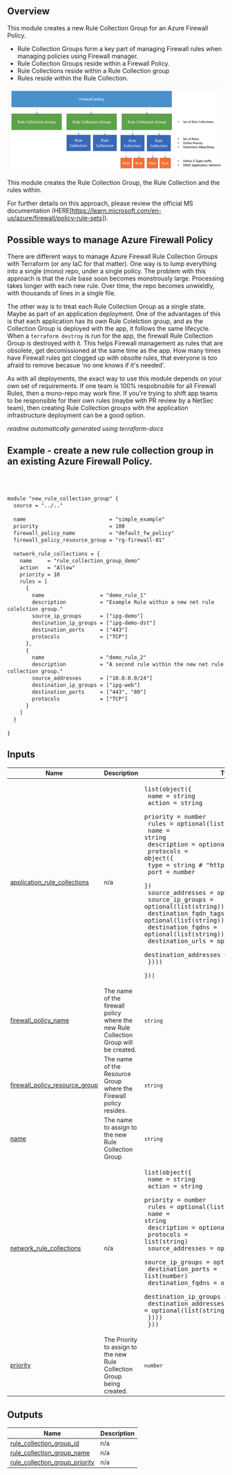 <!-- BEGIN_TF_DOCS -->


## Overview
This module creates a new Rule Collection Group for an Azure Firewall Policy.
- Rule Collection Groups form a key part of managing Firewall rules when managing policies using Firewall manager.
- Rule Collection Groups reside within a Firewall Policy.
- Rule Collections reside within a Rule Collection group
- Rules reside within the Rule Collection.

![](.images/azRuleNesting.png)

This module creates the Rule Collection Group, the Rule Collection and the rules within.

For further details on this approach, please review the official MS documentation (HERE[https://learn.microsoft.com/en-us/azure/firewall/policy-rule-sets]).


## Possible ways to manage Azure Firewall Policy

There are different ways to manage Azure Firewall Rule Collection Groups with Terraform (or any IaC for that matter). One way is to lump everything into a single (mono) repo, under a single policy. 
The problem with this approach is that the rule base soon becomes monstrously large. Processing takes longer with each new rule. Over time, the repo becomes unwieldly, with thousands of lines in a single file.

The other way is to treat each Rule Collection Group as a single state. Maybe as part of an application deployment. 
One of the advantages of this is that each application has its own Rule Colelction group, and as the Collection Group is deployed with the app, it follows the same lifecycle.
When a `terraform destroy` is run for the app, the firewall Rule Collection Group is destroyed with it. 
This helps Firewall management as rules that are obsolete, get decomissioned at the same time as the app. How many times have Firewall rules got clogged up with obsolte rules, that everyone is too afraid to remove becasue 'no one knows if it's needed'.

As with all deployments, the exact way to use this module depends on your own set of requirements. If one team is 100% respobnsible for all Firewall Rules, then a mono-repo may work fine.
If you're trying to shift app teams to be responsible for their own rules (maybe with PR review by a NetSec team), then creating Rule Collection groups with the application infrastructure deployment can be a good option.

*readme automatically generated using terraform-docs*

## Example - create a new rule collection group in an existing Azure Firewall Policy.
```hcl
  


module "new_rule_collection_group" {
  source = "../.."

  name                           = "simple_example"
  priority                       = 100
  firewall_policy_name           = "default_fw_policy"
  firewall_policy_resource_group = "rg-firewall-01"
  
  network_rule_collections = {
    name     = "rule_collection_group_demo"
    action   = "Allow"
    priority = 10
    rules = [
      {
        name                  = "demo_rule_1"
        description           = "Example Rule within a new net rule colelction group."
        source_ip_groups      = ["ipg-demo"]
        destination_ip_groups = ["ipg-demo-dst"]
        destination_ports     = ["443"]
        protocols             = ["TCP"]
      },
      {
        name                  = "demo_rule_2"
        description           = "A second rule within the new net rule collection group."
        source_addresses      = ["10.0.0.0/24"]
        destination_ip_groups = ["ipg-web"]
        destination_ports     = ["443", "80"]
        protocols             = ["TCP"]
      }
    ]
  }

}
```

## Inputs

| Name | Description | Type | Default | Required |
|------|-------------|------|---------|:--------:|
| <a name="input_application_rule_collections"></a> [application\_rule\_collections](#input\_application\_rule\_collections) | n/a | <pre>list(object({<br>    name     = string<br>    action   = string<br>    priority = number<br>    rules = optional(list(object({<br>      name        = string<br>      description = optional(string, null)<br>      protocols = object({<br>        type = string # "http" or "https"<br>        port = number<br>      })<br>      source_addresses = optional(list(string))<br>      source_ip_groups = optional(list(string))<br>      destination_fqdn_tags = optional(list(string))<br>      destination_fqdns = optional(list(string))<br>      destination_urls = optional(list(string))<br>      destination_addresses = optional(list(string))<br>    })))<br>  }))</pre> | `[]` | no |
| <a name="input_firewall_policy_name"></a> [firewall\_policy\_name](#input\_firewall\_policy\_name) | The name of the firewall policy where the new Rule Collection Group will be created. | `string` | n/a | yes |
| <a name="input_firewall_policy_resource_group"></a> [firewall\_policy\_resource\_group](#input\_firewall\_policy\_resource\_group) | The name of the Resource Group where the Firewall policy resides. | `string` | n/a | yes |
| <a name="input_name"></a> [name](#input\_name) | The name to assign to the new Rule Collection Group | `string` | n/a | yes |
| <a name="input_network_rule_collections"></a> [network\_rule\_collections](#input\_network\_rule\_collections) | n/a | <pre>list(object({<br>    name     = string<br>    action   = string<br>    priority = number<br>    rules = optional(list(object({<br>      name                  = string<br>      description           = optional(string, null)<br>      protocols             = list(string)<br>      source_addresses      = optional(list(string))<br>      source_ip_groups      = optional(list(string))<br>      destination_ports     = list(number)<br>      destination_fqdns     = optional(list(string))<br>      destination_ip_groups = optional(list(string))<br>      destination_addresses = optional(list(string))<br>    })))<br>  }))</pre> | `[]` | no |
| <a name="input_priority"></a> [priority](#input\_priority) | The Priority to assign to the new Rule Collection Group being created. | `number` | n/a | yes |

## Outputs

| Name | Description |
|------|-------------|
| <a name="output_rule_collection_group_id"></a> [rule\_collection\_group\_id](#output\_rule\_collection\_group\_id) | n/a |
| <a name="output_rule_collection_group_name"></a> [rule\_collection\_group\_name](#output\_rule\_collection\_group\_name) | n/a |
| <a name="output_rule_collection_group_priority"></a> [rule\_collection\_group\_priority](#output\_rule\_collection\_group\_priority) | n/a |  
<!-- END_TF_DOCS -->